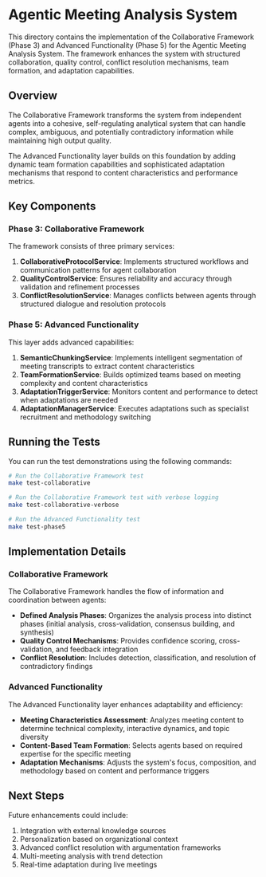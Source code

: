 # Agentic Meeting Analysis System

This directory contains the implementation of the Collaborative Framework (Phase 3) and Advanced Functionality (Phase 5) for the Agentic Meeting Analysis System. The framework enhances the system with structured collaboration, quality control, conflict resolution mechanisms, team formation, and adaptation capabilities.

## Overview

The Collaborative Framework transforms the system from independent agents into a cohesive, self-regulating analytical system that can handle complex, ambiguous, and potentially contradictory information while maintaining high output quality.

The Advanced Functionality layer builds on this foundation by adding dynamic team formation capabilities and sophisticated adaptation mechanisms that respond to content characteristics and performance metrics.

## Key Components

### Phase 3: Collaborative Framework

The framework consists of three primary services:

1. **CollaborativeProtocolService**: Implements structured workflows and communication patterns for agent collaboration
2. **QualityControlService**: Ensures reliability and accuracy through validation and refinement processes
3. **ConflictResolutionService**: Manages conflicts between agents through structured dialogue and resolution protocols

### Phase 5: Advanced Functionality

This layer adds advanced capabilities:

1. **SemanticChunkingService**: Implements intelligent segmentation of meeting transcripts to extract content characteristics
2. **TeamFormationService**: Builds optimized teams based on meeting complexity and content characteristics
3. **AdaptationTriggerService**: Monitors content and performance to detect when adaptations are needed
4. **AdaptationManagerService**: Executes adaptations such as specialist recruitment and methodology switching

## Running the Tests

You can run the test demonstrations using the following commands:

```bash
# Run the Collaborative Framework test
make test-collaborative

# Run the Collaborative Framework test with verbose logging
make test-collaborative-verbose

# Run the Advanced Functionality test
make test-phase5
```

## Implementation Details

### Collaborative Framework

The Collaborative Framework handles the flow of information and coordination between agents:

- **Defined Analysis Phases**: Organizes the analysis process into distinct phases (initial analysis, cross-validation, consensus building, and synthesis)
- **Quality Control Mechanisms**: Provides confidence scoring, cross-validation, and feedback integration
- **Conflict Resolution**: Includes detection, classification, and resolution of contradictory findings

### Advanced Functionality

The Advanced Functionality layer enhances adaptability and efficiency:

- **Meeting Characteristics Assessment**: Analyzes meeting content to determine technical complexity, interactive dynamics, and topic diversity
- **Content-Based Team Formation**: Selects agents based on required expertise for the specific meeting
- **Adaptation Mechanisms**: Adjusts the system's focus, composition, and methodology based on content and performance triggers

## Next Steps

Future enhancements could include:

1. Integration with external knowledge sources
2. Personalization based on organizational context
3. Advanced conflict resolution with argumentation frameworks
4. Multi-meeting analysis with trend detection
5. Real-time adaptation during live meetings 